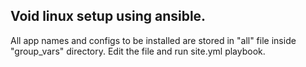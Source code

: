 ## Void linux setup using ansible.

All app names and configs to be installed are stored in "all" file inside "group_vars" directory.
Edit the file and run site.yml playbook.
